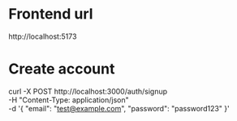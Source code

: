 # Frontend url
http://localhost:5173

# Create account
curl -X POST http://localhost:3000/auth/signup \
  -H "Content-Type: application/json" \
  -d '{
    "email": "test@example.com",
    "password": "password123"
  }'